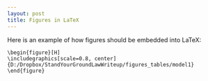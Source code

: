 ```yaml
---
layout: post
title: Figures in LaTeX
---
```


Here is an example of how figures should be embedded into LaTeX:

```
\begin{figure}[H]
\includegraphics[scale=0.8, center]{D:/Dropbox/StandYourGroundLawWriteup/figures_tables/model1} 
\end{figure}
```

